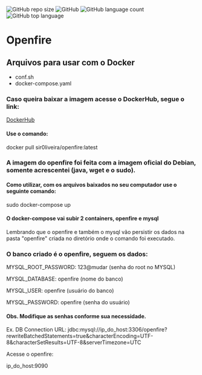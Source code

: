 ![GitHub repo size](https://img.shields.io/github/repo-size/sir0liveira/openfire) ![GitHub](https://img.shields.io/github/license/sir0liveira/openfire) ![GitHub language count](https://img.shields.io/github/languages/count/sir0liveira/openfire) ![GitHub top language](https://img.shields.io/github/languages/top/sir0liveira/openfire)
# Openfire
## Arquivos para usar com o Docker
- conf.sh
- docker-compose.yaml

### Caso queira baixar a imagem acesse o DockerHub, segue o link:

[DockerHub](https://hub.docker.com/repository/docker/sir0liveira/openfire)

#### Use o comando:
docker pull sir0liveira/openfire:latest

### A imagem do openfire foi feita com a imagem oficial do Debian, somente acrescentei (java, wget e o sudo).

#### Como utilizar, com os arquivos baixados no seu computador use o seguinte comando:
sudo docker-compose up

#### O docker-compose vai subir 2 containers, openfire e mysql

Lembrando que o openfire e também o mysql vão persistir os dados na pasta "openfire" criada no diretório onde o comando foi executado.

### O banco criado é o openfire, seguem os dados:

MYSQL_ROOT_PASSWORD: 123@mudar (senha do root no MYSQL)

MYSQL_DATABASE: openfire (nome do banco)

MYSQL_USER: openfire (usuário do banco)

MYSQL_PASSWORD: openfire (senha do usuário)

#### Obs. Modifique as senhas conforme sua necessidade.

Ex. DB Connection URL: jdbc:mysql://ip_do_host:3306/openfire?rewriteBatchedStatements=true&characterEncoding=UTF-8&characterSetResults=UTF-8&serverTimezone=UTC

Acesse o openfire:

ip_do_host:9090
